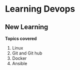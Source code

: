 # Learning Devops
## New Learning
**Topics covered**
1. Linux 
2. Git and Git hub
3. Docker
4. Ansible
